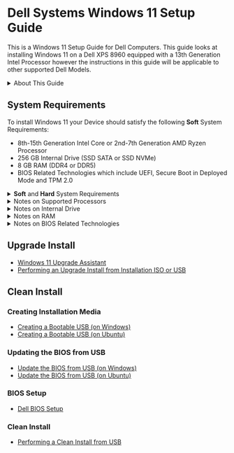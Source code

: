 # Dell Systems Windows 11 Setup Guide

This is a Windows 11 Setup Guide for Dell Computers. This guide looks at installing Windows 11 on a Dell XPS 8960 equipped with a 13th Generation Intel Processor however the instructions in this guide will be applicable to other supported Dell Models.

<details>
<summary>About This Guide</summary>

> This guide is **NOT** official Dell or Microsoft Documentation. I do not work for either company however have been recognised by both companies for my expertise. I was recognised by Dell as a Dell Community Rockstar and by Microsoft as a Microsoft MVP.

> If you found this GitHub repository useful. Please star it on GitHub so it gets promoted to more people.

</details>

## System Requirements

To install Windows 11 your Device should satisfy the following **Soft** System Requirements:

* 8th-15th Generation Intel Core or 2nd-7th Generation AMD Ryzen Processor
* 256 GB Internal Drive (SSD SATA or SSD NVMe)
* 8 GB RAM (DDR4 or DDR5)
* BIOS Related Technologies which include UEFI, Secure Boot in Deployed Mode and TPM 2.0

<details>
<summary><b>Soft</b> and <b>Hard</b> System Requirements</summary>

> Microsoft have two levels of System Requirements for Windows 11 *Soft* and *Hard*.

> The **Soft** System Requirements are:

> * 8th-15th Generation Intel Core or 2nd-7th Generation AMD Ryzen Processor
> * 256 GB Internal Drive (SSD SATA or SSD NVMe)
> * 8 GB RAM (DDR4 or DDR5)
> * BIOS Related Technologies which include UEFI, Secure Boot in Deployed Mode and TPM 2.0

> The **Hard** System Requirements relax the processor, memory and TPM requirement:

> * 6th-7th Generation Intel Core or 1st Generation AMD Ryzen Processor
> * 4 GB RAM (DDR4 or DDR5)
> * BIOS Related Technologies which include UEFI, Secure Boot in Deployed Mode with TPM 1.2

> Microsoft have set up Windows 11 Installation Media to allow Clean Installation on a Device that meets **Hard** requirements, as a user who is performing a Clean installation usually has more technical knowledge and acknowledge the risks.

> Microsoft have set up the Windows 11 Upgrade Install to block an Upgrade Installation on a Device that meets **Hard** requirements as Clean installation which prevents accidental upgrades on Devices that Microsoft don't fully support.The upgrade install can be carried out after the user applies a registry edit outlined by Microsoft [Microsoft: Other Ways to Install Windows 11](https://support.microsoft.com/en-gb/windows/ways-to-install-windows-11-e0edbbfb-cfc5-4011-868b-2ce77ac7c70e). Once again a user that can edit the registry usually has more technical knowledge and acknowledge the risks.

> **In Microsoft's article, Microsoft state that they do not recommend installing Windows 11 on an unsupported device and that they are not liable if your device does not work properly. Essentially all of these systems are out of warranty and there is no official support offered by Microsoft or Device Manufacturers.**

</details>

<details>
<summary>Notes on Supported Processors</summary>

> The minimum generation of Intel processor in Microsoft's *Soft* Requirement is an 8th Generation (Q4 2017 and newer):

> * [Microsoft: Supported Intel Processors for Windows 11 (22H2-24H2)](https://learn.microsoft.com/en-us/windows-hardware/design/minimum/supported/windows-11-22h2-supported-intel-processors).

> The minimum generation of AMD processor in Microsoft's *Hard* Requirement is 2nd Generation Ryzen (2018 and newer):

> * [Microsoft: Supported AMD Processors for Windows 11 (22H2-24H2)](https://learn.microsoft.com/en-us/windows-hardware/design/minimum/supported/windows-11-supported-amd-processors).

> The *Soft* Requirement processor list only accounts for the date of manufacturer of the processor and not the processors overall capabilities:

> * The Intel Celeron N4000 manufactured at the same time as 8th Core Generation Processors for example is a low end processor that is listed in Microsoft's *Soft* Requirements. This processor as a consequence has worse specifications than a high end 6th or 7th Generation Processor. A comparison can be made on Intel's website [Intel: N4000 vs i3-6100T](https://ark.intel.com/content/www/us/en/ark/compare.html?productIds=88200,128988). It therefore passes the *Hard* System Requirements.

</details>

<details>
<summary>Notes on Internal Drive</summary>

> In my testing Windows 11 performs acceptably on a system with a SSD internal drive and is so slow that it is practically unusable on a system with a HDD internal drive because a HDD has a much slower access time. 

> 500 GB SSDs are now very affordable and any HDD should be replaced before attempted installation of Windows 11.

> Look at your Device's Service Manual, to see how hard it is to access the internal drive and to check if the internal drive is replaceable or soldered onto the motherboard (this is not normally done with hard drives which are bulkier). [Dell: Manuals](https://www.dell.com/support/home/en-uk?app=manuals).

</details>

<details>
<summary>Notes on RAM</summary>

> Any Device, including Device's which only satisfy *Hard* System Requirements should be using DDR4 or DDR5 RAM. Ideally the Device should be equipped with 8 GB or RAM or superior, satisfying the *Soft* requirement, although the *Hard* minimum requirement is 4 GB.

> A Device with DDR3 or earlier will be too slow to run Windows 11.

> Look at your Device's Service Manual, to see how hard it is to access the memory module and to check if the memory module is replaceable or soldered onto the motherboard. [Dell: Manuals](https://www.dell.com/support/home/en-uk?app=manuals).

</details>

<details>
<summary>Notes on BIOS Related Technologies</summary>

> The Basic Input Output System (BIOS) is a program that is pre-installed on a device motherboard. It is responsible for initialising and testing a device's components, loading the operating system, and managing data flow between the operating system and other devices.

> Unified Extensive Firmware Interface (UEFI) was first implemented in 2011 and is essentially a feature rich version of BIOS. The term BIOS and UEFI are normally used interchangeably and pre-UEFI Device's have a "Legacy BIOS" which is below Windows 11 *Hard* System Requirements. 

> A number of UEFI features were developed with Windows 8 in 2012:
> * The Advanced Configuration and Power Interface (ACPI) Table within the devices firmware is used to embed an OEM product key.
> * Secure Boot only allows a signed bootloader to Boot, greatly reducing the effect of preboot ransomware which previously commonly hijacked a Windows OS.
> * Trusted Platform Module (TPM) which is used to ensure that an operating system and firmware is authentic and is used to store device sensitive information like passwords, encryption keys, and fingerprints.

> In late 2020 a major BootHole vulnerability (CVE-2020-10713) was discovered which effectively allowed hackers to bypass SecureBoot: 
> * Devices with 5th Generation Intel Processors and newer were addressed BIOS Updates to address this security vulnerability. These Device's should all have a BIOS Date that is in 2021 or later that addresses this exploit.
> * Devices with older firmware were end of life and never patched and so effectively no longer have Secure Boot. These devices are incompatible with Windows 11 *Hard* System Requirements.

</details>

## Upgrade Install

* [Windows 11 Upgrade Assistant](./upgrade_assistant/readme.md)
* [Performing an Upgrade Install from Installation ISO or USB](./upgrade_from_installation_media/readme.md)

## Clean Install

### Creating Installation Media

* [Creating a Bootable USB (on Windows)](/bootable_usb_windows/readme.md)
* [Creating a Bootable USB (on Ubuntu)](/bootable_usb_ubuntu/readme.md)

### Updating the BIOS from USB

* [Update the BIOS from USB (on Windows)](/bios_update_usb_windows/readme.md)
* [Update the BIOS from USB (on Ubuntu)](/bios_update_usb_ubuntu/readme.md)

### BIOS Setup

* [Dell BIOS Setup](/bios_setup/readme.md)

### Clean Install

* [Performing a Clean Install from USB](/clean_install/readme.md)
